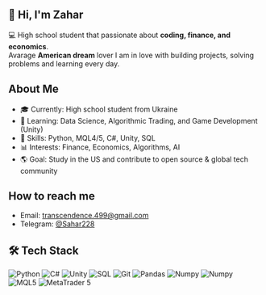 ## 👋 Hi, I'm Zahar

💻 High school student that passionate about **coding, finance, and economics**.  
Avarage **American dream** lover
I am in love with building projects, solving problems and learning every day.

## About Me
- 🎓 Currently: High school student from Ukraine
- 🌱 Learning: Data Science, Algorithmic Trading, and Game Development (Unity)
- 🚀 Skills: Python, MQL4/5, C#, Unity, SQL
- 📊 Interests: Finance, Economics, Algorithms, AI
- 🌎 Goal: Study in the US and contribute to open source & global tech community
  
## How to reach me
- Email: transcendence.499@gmail.com
- Telegram: [@Sahar228](https://t.me/Sahar228)
  
## 🛠️ Tech Stack
![Python](https://img.shields.io/badge/Python-3776AB?style=for-the-badge&logo=python&logoColor=white)
![C#](https://img.shields.io/badge/C%23-239120?style=for-the-badge&logo=c-sharp&logoColor=white)
![Unity](https://img.shields.io/badge/Unity-100000?style=for-the-badge&logo=unity&logoColor=white)
![SQL](https://img.shields.io/badge/SQL-4479A1?style=for-the-badge&logo=MySQL&logoColor=white)
![Git](https://img.shields.io/badge/Git-F05032?style=for-the-badge&logo=git&logoColor=white)
![Pandas](https://img.shields.io/badge/Pandas-150458?style=for-the-badge&logo=pandas&logoColor=white)
![Numpy](https://img.shields.io/badge/Numpy-013243?style=for-the-badge&logo=numpy&logoColor=white)
![Numpy](https://img.shields.io/badge/MQL5-013243?style=for-the-badge&logo=numpy&logoColor=white)
![MQL5](https://img.shields.io/badge/MQL5-005BA1?style=for-the-badge&logo=code&logoColor=white)
![MetaTrader 5](https://img.shields.io/badge/MetaTrader%205-009688?style=for-the-badge&logo=chart-line&logoColor=white)

